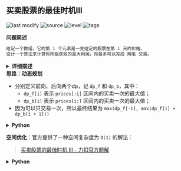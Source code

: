## 买卖股票的最佳时机III
<!--START_SECTION:badge-->

![last modify](https://img.shields.io/static/v1?label=last%20modify&message=2022-10-14%2014%3A59%3A33&color=yellowgreen&style=flat-square)
![source](https://img.shields.io/static/v1?label=source&message=LeetCode&color=green&style=flat-square)
![level](https://img.shields.io/static/v1?label=level&message=%E5%9B%B0%E9%9A%BE&color=yellow&style=flat-square)
![tags](https://img.shields.io/static/v1?label=tags&message=%E5%8A%A8%E6%80%81%E8%A7%84%E5%88%92&color=orange&style=flat-square)

<!--END_SECTION:badge-->
<!--info
tags: [动态规划]
source: LeetCode
level: 困难
number: '0123'
name: 买卖股票的最佳时机III
companies: []
-->

<summary><b>问题简述</b></summary>

```txt
给定一个数组，它的第 i 个元素是一支给定的股票在第 i 天的价格。
设计一个算法来计算你所能获取的最大利润。你最多可以完成 两笔 交易。
```

<details><summary><b>详细描述</b></summary>

```txt
给定一个数组，它的第 i 个元素是一支给定的股票在第 i 天的价格。
设计一个算法来计算你所能获取的最大利润。你最多可以完成 两笔 交易。

注意：你不能同时参与多笔交易（你必须在再次购买前出售掉之前的股票）。

示例 1:
    输入：prices = [3,3,5,0,0,3,1,4]
    输出：6
    解释：在第 4 天（股票价格 = 0）的时候买入，在第 6 天（股票价格 = 3）的时候卖出，这笔交易所能获得利润 = 3-0 = 3 。
        随后，在第 7 天（股票价格 = 1）的时候买入，在第 8 天 （股票价格 = 4）的时候卖出，这笔交易所能获得利润 = 4-1 = 3 。
示例 2：
    输入：prices = [1,2,3,4,5]
    输出：4
    解释：在第 1 天（股票价格 = 1）的时候买入，在第 5 天 （股票价格 = 5）的时候卖出, 这笔交易所能获得利润 = 5-1 = 4 。   
        注意你不能在第 1 天和第 2 天接连购买股票，之后再将它们卖出。   
        因为这样属于同时参与了多笔交易，你必须在再次购买前出售掉之前的股票。
示例 3：
    输入：prices = [7,6,4,3,1] 
    输出：0 
    解释：在这个情况下, 没有交易完成, 所以最大利润为 0。
示例 4：
    输入：prices = [1]
    输出：0

提示：
    1 <= prices.length <= 10^5
    0 <= prices[i] <= 10^5

来源：力扣（LeetCode）
链接：https://leetcode-cn.com/problems/best-time-to-buy-and-sell-stock-iii
著作权归领扣网络所有。商业转载请联系官方授权，非商业转载请注明出处。
```

</details>

<!-- <div align="center"><img src="../../../_assets/xxx.png" height="300" /></div> -->

<summary><b>思路：动态规划</b></summary>

- 分别定义前向、后向两个dp，记 `dp_f` 和 `dp_b`，其中：
    - `dp_f[i]` 表示 `prices[:i]` 区间内的买卖一次的最大值；
    - `dp_b[i]` 表示 `prices[i:]` 区间内的买卖一次的最大值；
- 因为可以只交易一次，所以最终结果为 `max(dp_f[-1], max(dp_f[i] + dp_b[i + 1]))`

<details><summary><b>Python</b></summary>

```python
class Solution:
    def maxProfit(self, prices: List[int]) -> int:
        if len(prices) < 2: return 0
        
        n = len(prices)
        dp_f = [0] * n
        dp_b = [0] * n

        min_p = prices[0]
        for i in range(1, n):
            dp_f[i] = max(dp_f[i-1], prices[i] - min_p)
            min_p = min(min_p, prices[i])
        
        max_b = 0
        max_p = prices[-1]
        for i in range(n - 2, -1, -1):
            dp_b[i] = max(dp_b[i+1], max_p - prices[i])
            max_p = max(max_p, prices[i])
        
        # print(dp_f, dp_b)
        return max(dp_f[-1], max(dp_f[i] + dp_b[i + 1] for i in range(0, n - 1)))
```

</details>

**空间优化**：官方提供了一种空间复杂度为 `O(1)` 的解法：
> [买卖股票的最佳时机 III - 力扣官方题解](https://leetcode-cn.com/problems/best-time-to-buy-and-sell-stock-iii/solution/mai-mai-gu-piao-de-zui-jia-shi-ji-iii-by-wrnt/)

<details><summary><b>Python</b></summary>

```python
class Solution:
    def maxProfit(self, prices: List[int]) -> int:
        n = len(prices)
        buy1 = buy2 = prices[0]
        sell1 = sell2 = 0
        for i in range(1, n):
            buy1 = min(buy1, prices[i])
            sell1 = max(sell1, prices[i] - buy1)
            buy2 = min(buy2, prices[i] - sell1)
            sell2 = max(sell2, prices[i] - buy2)
        return sell2
```

</details>

<!-- 
**空间优化**：通过合理的控制下标，可以用一个循环生成 `dp_f` 和 `dp_b`，这样同时也省去了需要保存历史状态的问题，可以将空间复杂度优化到 `O(1)`

<details><summary><b>Python</b></summary>

```python
class Solution:
    def maxProfit(self, prices: List[int]) -> int:
        if len(prices) < 2: return 0
        
        n = len(prices)
        dp_f = [0] * n
        dp_b = [0] * n

        min_p = prices[0]
        for i in range(1, n):
            dp_f[i] = max(dp_f[i-1], prices[i] - min_p)
            min_p = min(min_p, prices[i])
        
        max_b = 0
        max_p = prices[-1]
        for i in range(n - 2, -1, -1):
            dp_b[i] = max(dp_b[i+1], max_p - prices[i])
            max_p = max(max_p, prices[i])
        
        # print(dp_f, dp_b)
        return max(dp_f[-1], max(dp_f[i] + dp_b[i + 1] for i in range(0, n - 1)))
```

</details>

 -->
